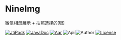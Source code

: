 # NineImg
微信相册展示 + 拍照选择的9图


[![JtiPack](https://jitpack.io/v/win.zwping/NineImg.svg)](https://jitpack.io/#win.zwping/NineImg)
[![JavaDoc](https://img.shields.io/badge/JavaDoc-Refer-orange.svg)](https://jitpack.io/com/github/zwping/NineImg/v1.0/javadoc/)
[![Aar](https://img.shields.io/badge/aar-24kb-brightgreen.svg)](https://github.com/zwping/NineImg/blob/master/NineImg-lib-v1.0.aar?raw=true)
![Api](https://img.shields.io/badge/API-16%2B-brightgreen.svg)
![Author](https://img.shields.io/badge/%E4%BD%9C%E8%80%85-%E8%A9%B9%E6%96%87%E5%B9%B3-blue.svg)
[![License](https://camo.githubusercontent.com/fc8e0c80ec74887c0cbc124b5e8cec1009e6f596/68747470733a2f2f696d672e736869656c64732e696f2f62616467652f6c6963656e73652d417061636865253230322e302d626c75652e7376673f7374796c653d666c6174)](http://www.apache.org/licenses/LICENSE-2.0.html)
